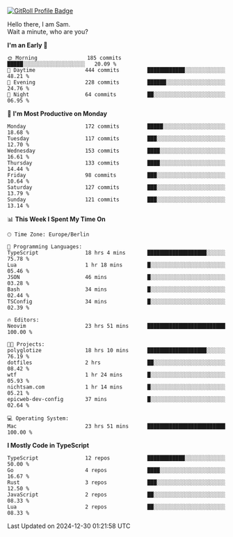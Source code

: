 <a href="https://gitroll.io/profile/u8g4G6FTZM7WSCSqTRPGSHZygT4O2" target="_blank"><img src="https://gitroll.io/api/badges/profiles/v1/u8g4G6FTZM7WSCSqTRPGSHZygT4O2?theme=nord" alt="GitRoll Profile Badge"/></a>

Hello there, I am Sam.  
Wait a minute, who are you?
  
<!--START_SECTION:waka-->
**I'm an Early 🐤** 

```text
🌞 Morning                185 commits         █████░░░░░░░░░░░░░░░░░░░░   20.09 % 
🌆 Daytime                444 commits         ████████████░░░░░░░░░░░░░   48.21 % 
🌃 Evening                228 commits         ██████░░░░░░░░░░░░░░░░░░░   24.76 % 
🌙 Night                  64 commits          ██░░░░░░░░░░░░░░░░░░░░░░░   06.95 % 
```
📅 **I'm Most Productive on Monday** 

```text
Monday                   172 commits         █████░░░░░░░░░░░░░░░░░░░░   18.68 % 
Tuesday                  117 commits         ███░░░░░░░░░░░░░░░░░░░░░░   12.70 % 
Wednesday                153 commits         ████░░░░░░░░░░░░░░░░░░░░░   16.61 % 
Thursday                 133 commits         ████░░░░░░░░░░░░░░░░░░░░░   14.44 % 
Friday                   98 commits          ███░░░░░░░░░░░░░░░░░░░░░░   10.64 % 
Saturday                 127 commits         ███░░░░░░░░░░░░░░░░░░░░░░   13.79 % 
Sunday                   121 commits         ███░░░░░░░░░░░░░░░░░░░░░░   13.14 % 
```


📊 **This Week I Spent My Time On** 

```text
🕑︎ Time Zone: Europe/Berlin

💬 Programming Languages: 
TypeScript               18 hrs 4 mins       ███████████████████░░░░░░   75.78 % 
Lua                      1 hr 18 mins        █░░░░░░░░░░░░░░░░░░░░░░░░   05.46 % 
JSON                     46 mins             █░░░░░░░░░░░░░░░░░░░░░░░░   03.28 % 
Bash                     34 mins             █░░░░░░░░░░░░░░░░░░░░░░░░   02.44 % 
TSConfig                 34 mins             █░░░░░░░░░░░░░░░░░░░░░░░░   02.39 % 

🔥 Editors: 
Neovim                   23 hrs 51 mins      █████████████████████████   100.00 % 

🐱‍💻 Projects: 
polyglotize              18 hrs 10 mins      ███████████████████░░░░░░   76.19 % 
dotfiles                 2 hrs               ██░░░░░░░░░░░░░░░░░░░░░░░   08.42 % 
wtf                      1 hr 24 mins        █░░░░░░░░░░░░░░░░░░░░░░░░   05.93 % 
nichtsam.com             1 hr 14 mins        █░░░░░░░░░░░░░░░░░░░░░░░░   05.21 % 
epicweb-dev-config       37 mins             █░░░░░░░░░░░░░░░░░░░░░░░░   02.64 % 

💻 Operating System: 
Mac                      23 hrs 51 mins      █████████████████████████   100.00 % 
```

**I Mostly Code in TypeScript** 

```text
TypeScript               12 repos            ████████████░░░░░░░░░░░░░   50.00 % 
Go                       4 repos             ████░░░░░░░░░░░░░░░░░░░░░   16.67 % 
Rust                     3 repos             ███░░░░░░░░░░░░░░░░░░░░░░   12.50 % 
JavaScript               2 repos             ██░░░░░░░░░░░░░░░░░░░░░░░   08.33 % 
Lua                      2 repos             ██░░░░░░░░░░░░░░░░░░░░░░░   08.33 % 
```




 Last Updated on 2024-12-30 01:21:58 UTC
<!--END_SECTION:waka-->
